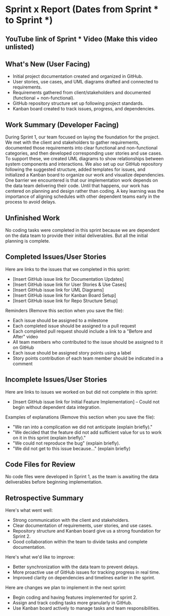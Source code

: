 # Sprint x Report (Dates from Sprint * to Sprint *)

## YouTube link of Sprint * Video (Make this video unlisted)  

## What's New (User Facing)
 * Initial project documentation created and organized in GitHub.
 * User stories, use cases, and UML diagrams drafted and connected to requirements.
 * Requirements gathered from client/stakeholders and documented (functional + non-functional).
 * GitHub repository structure set up following project standards.
 * Kanban board created to track issues, progress, and dependencies.

## Work Summary (Developer Facing)
During Sprint 1, our team focused on laying the foundation for the project. We met with the client and stakeholders to gather requirements, documented those requirements into clear functional and non-functional categories, and then developed corresponding user stories and use cases. To support these, we created UML diagrams to show relationships between system components and interactions. We also set up our GitHub repository following the suggested structure, added templates for issues, and initialized a Kanban board to organize our work and visualize dependencies. One barrier we encountered is that our implementation work depends on the data team delivering their code. Until that happens, our work has centered on planning and design rather than coding. A key learning was the importance of aligning schedules with other dependent teams early in the process to avoid delays.

## Unfinished Work
No coding tasks were completed in this sprint because we are dependent on the data team to provide their initial deliverables. But all the initial planning is complete.

## Completed Issues/User Stories
Here are links to the issues that we completed in this sprint:

 * [Insert GitHub issue link for Documentation Updates]
 * [Insert GitHub issue link for User Stories & Use Cases]
 * [Insert GitHub issue link for UML Diagrams]
 * [Insert GitHub issue link for Kanban Board Setup]
 * [Insert GitHub issue link for Repo Structure Setup]

 Reminders (Remove this section when you save the file):
  * Each issue should be assigned to a milestone
  * Each completed issue should be assigned to a pull request
  * Each completed pull request should include a link to a "Before and After" video
  * All team members who contributed to the issue should be assigned to it on GitHub
  * Each issue should be assigned story points using a label
  * Story points contribution of each team member should be indicated in a comment
 
 ## Incomplete Issues/User Stories
 Here are links to issues we worked on but did not complete in this sprint:
 
 * [Insert GitHub issue link for Initial Feature Implementation] – Could not begin without dependent data integration.
 
 Examples of explanations (Remove this section when you save the file):
  * "We ran into a complication we did not anticipate (explain briefly)." 
  * "We decided that the feature did not add sufficient value for us to work on it in this sprint (explain briefly)."
  * "We could not reproduce the bug" (explain briefly).
  * "We did not get to this issue because..." (explain briefly)

## Code Files for Review
No code files were developed in Sprint 1, as the team is awaiting the data deliverables before beginning implementation.
 
## Retrospective Summary
Here's what went well:
  * Strong communication with the client and stakeholders.
  * Clear documentation of requirements, user stories, and use cases.
  * Repository structure and Kanban board give us a strong foundation for Sprint 2.
  * Good collaboration within the team to divide tasks and complete documentation.
 
Here's what we'd like to improve:
   * Better synchronization with the data team to prevent delays.
   * More proactive use of GitHub issues for tracking progress in real time.
   * Improved clarity on dependencies and timelines earlier in the sprint.
  
Here are changes we plan to implement in the next sprint:
   * Begin coding and having features implemented for sprint 2.
   * Assign and track coding tasks more granularly in GitHub.
   * Use Kanban board actively to manage tasks and team responsibilities.